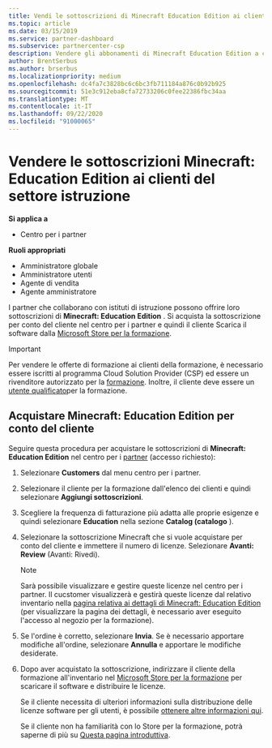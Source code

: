 ```yaml
---
title: Vendi le sottoscrizioni di Minecraft Education Edition ai clienti della formazione
ms.topic: article
ms.date: 03/15/2019
ms.service: partner-dashboard
ms.subservice: partnercenter-csp
description: Vendere gli abbonamenti di Minecraft Education Edition a clienti qualificati che possono quindi scaricarli da Microsoft Education Store.
author: BrentSerbus
ms.author: brserbus
ms.localizationpriority: medium
ms.openlocfilehash: dc4fa7c3828bc6c6bc3fb711184a876c0b92b925
ms.sourcegitcommit: 51e3c912eba8cfa72733206c0fee22386fbc34aa
ms.translationtype: MT
ms.contentlocale: it-IT
ms.lasthandoff: 09/22/2020
ms.locfileid: "91000065"
---
```

# <a name="sell-minecraft-education-edition-subscriptions-to-education-customers"></a>Vendere le sottoscrizioni Minecraft: Education Edition ai clienti del settore istruzione

**Si applica a**

-  Centro per i partner

**Ruoli appropriati**
-   Amministratore globale
-   Amministratore utenti
-   Agente di vendita
-   Agente amministratore

I partner che collaborano con istituti di istruzione possono offrire loro sottoscrizioni di **Minecraft: Education Edition** . Si acquista la sottoscrizione per conto del cliente nel centro per i partner e quindi il cliente Scarica il software dalla [Microsoft Store per la formazione](https://educationstore.microsoft.com). 

>[!IMPORTANT]
>Per vendere le offerte di formazione ai clienti della formazione, è necessario essere iscritti al programma Cloud Solution Provider (CSP) ed essere un rivenditore autorizzato per la [formazione](https://www.mepn.com). Inoltre, il cliente deve essere un [utente qualificato](https://www.microsoftvolumelicensing.com/DocumentSearch.aspx?Mode=3&DocumentTypeId=7)per la formazione.  

 
## <a name="buy-minecraft-education-edition-on-behalf-of-your-customer"></a>Acquistare **Minecraft: Education Edition** per conto del cliente

Seguire questa procedura per acquistare le sottoscrizioni di **Minecraft: Education Edition** nel centro per i [partner](https://partnercenter.microsoft.com/pcv/dashboard/overview
) (accesso richiesto):

  1.  Selezionare **Customers** dal menu centro per i partner.
  
  2.  Selezionare il cliente per la formazione dall'elenco dei clienti e quindi selezionare **Aggiungi sottoscrizioni**.
  
  3.  Scegliere la frequenza di fatturazione più adatta alle proprie esigenze e quindi selezionare **Education** nella sezione **Catalog (catalogo** ).

  4.  Selezionare la sottoscrizione Minecraft che si vuole acquistare per conto del cliente e immettere il numero di licenze. Selezionare **Avanti: Review** (Avanti: Rivedi).

      >[!NOTE]
      >Sarà possibile visualizzare e gestire queste licenze nel centro per i partner. Il cucstomer visualizzerà e gestirà queste licenze dal relativo inventario nella [pagina relativa ai dettagli di Minecraft: Education Edition](https://educationstore.microsoft.com/store/details/minecraft-education-edition/9nblggh4r2r6) (per visualizzare la pagina dei dettagli, è necessario aver eseguito l'accesso al negozio per la formazione). 

  5.  Se l'ordine è corretto, selezionare **Invia**. Se è necessario apportare modifiche all'ordine, selezionare **Annulla** e apportare le modifiche desiderate.   

  6.  Dopo aver acquistato la sottoscrizione, indirizzare il cliente della formazione all'inventario nel [Microsoft Store per la formazione](https://educationstore.microsoft.com) per scaricare il software e distribuire le licenze.

      Se il cliente necessita di ulteriori informazioni sulla distribuzione delle licenze software per gli utenti, è possibile [ottenere altre informazioni qui](/education/windows/school-get-minecraft#distribute-minecraft).  
  
      Se il cliente non ha familiarità con lo Store per la formazione, potrà saperne di più su [Questa pagina introduttiva](/microsoft-store/windows-store-for-business-overview).  

